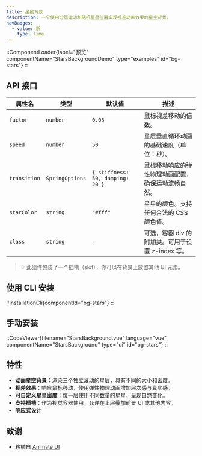 ```yaml
---
title: 星星背景
description: 一个使用分层运动和随机星星位置实现视差动画效果的星空背景。
navBadges:
  - value: 新
    type: lime
---
```


::ComponentLoader{label="预览" componentName="StarsBackgroundDemo" type="examples" id="bg-stars"}
::

## API 接口

| 属性名       | 类型            | 默认值                           | 描述                                               |
| ------------ | --------------- | -------------------------------- | -------------------------------------------------- |
| `factor`     | `number`        | `0.05`                           | 鼠标视差移动的倍数。                               |
| `speed`      | `number`        | `50`                             | 星层垂直循环动画的基础速度（单位：秒）。           |
| `transition` | `SpringOptions` | `{ stiffness: 50, damping: 20 }` | 鼠标移动响应的弹性物理动画配置，确保运动流畅自然。 |
| `starColor`  | `string`        | `"#fff"`                         | 星星的颜色。支持任何合法的 CSS 颜色值。            |
| `class`      | `string`        | `—`                              | 可选，容器 div 的附加类。可用于设置 z-index 等。   |

> 💡 此组件包装了一个插槽（slot），你可以在背景上放置其他 UI 元素。

## 使用 CLI 安装

::InstallationCli{componentId="bg-stars"}
::

## 手动安装

::CodeViewer{filename="StarsBackground.vue" language="vue" componentName="StarsBackground" type="ui" id="bg-stars"}
::

## 特性

- **动画星空背景**：渲染三个独立滚动的星层，具有不同的大小和密度。
- **视差效果**：响应鼠标移动，使用弹性物理动画增加层次感与真实感。
- **可自定义星星密度**：每一层使用不同数量的星星，呈现自然变化。
- **支持插槽**：作为视觉容器使用，允许在上层叠加前景 UI 或其他内容。
- **响应式设计**

## 致谢

- 移植自 [Animate UI](https://animate-ui.com/docs/backgrounds/stars)
